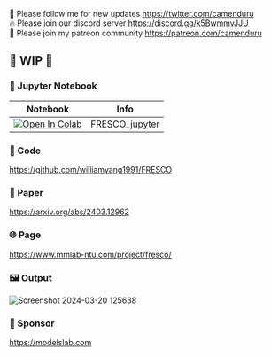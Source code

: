 🐣 Please follow me for new updates https://twitter.com/camenduru <br />
🔥 Please join our discord server https://discord.gg/k5BwmmvJJU <br />
🥳 Please join my patreon community https://patreon.com/camenduru <br />

## 🚦 WIP 🚦

### 🍊 Jupyter Notebook

| Notebook | Info
| --- | --- |
[![Open In Colab](https://colab.research.google.com/assets/colab-badge.svg)](https://colab.research.google.com/github/camenduru/FRESCO-jupyter/blob/main/FRESCO_jupyter.ipynb) | FRESCO_jupyter

### 🧬 Code
https://github.com/williamyang1991/FRESCO

### 📄 Paper
https://arxiv.org/abs/2403.12962

### 🌐 Page
https://www.mmlab-ntu.com/project/fresco/

### 🖼 Output
![Screenshot 2024-03-20 125638](https://github.com/camenduru/FRESCO-jupyter/assets/54370274/232467a8-cde3-442f-947a-970eda1bf09a)

### 🏢 Sponsor
https://modelslab.com
